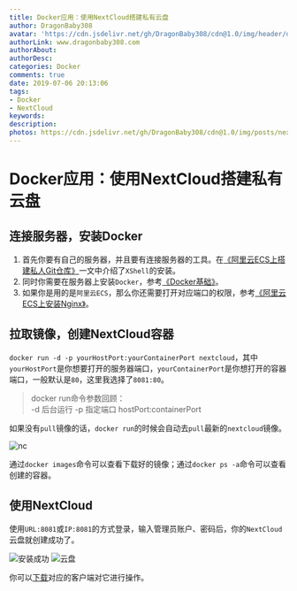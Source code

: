 ```yaml
---
title: Docker应用：使用NextCloud搭建私有云盘
author: DragonBaby308
avatar: 'https://cdn.jsdelivr.net/gh/DragonBaby308/cdn@1.0/img/header/db3Avatar.jpeg'
authorLink: www.dragonbaby308.com
authorAbout:
authorDesc:
categories: Docker
comments: true
date: 2019-07-06 20:13:06
tags:
- Docker
- NextCloud
keywords:
description:
photos: https://cdn.jsdelivr.net/gh/DragonBaby308/cdn@1.0/img/posts/nextcloud.jpg
---
```


#  Docker应用：使用NextCloud搭建私有云盘

##  连接服务器，安装Docker

1. 首先你要有自己的服务器，并且要有连接服务器的工具。在[《阿里云ECS上搭建私人Git仓库》](http://www.dragonbaby308.com/ECS-Git/)一文中介绍了`XShell`的安装。  
2. 同时你需要在服务器上安装`Docker`，参考[《Docker基础》](http://www.dragonbaby308.com/docker/)。
3. 如果你是用的是`阿里云ECS`，那么你还需要打开对应端口的权限，参考[《阿里云ECS上安装Nginx》](http://www.dragonbaby308.com/ECS-Nginx/)。

##  拉取镜像，创建NextCloud容器

`docker run -d -p yourHostPort:yourContainerPort nextcloud`，其中`yourHostPort`是你想要打开的服务器端口，`yourContainerPort`是你想打开的容器端口，一般默认是`80`，这里我选择了`8081:80`。  

> docker run命令参数回顾：  
-d  后台运行
-p  指定端口   hostPort:containerPort

如果没有`pull`镜像的话，`docker run`的时候会自动去`pull`最新的`nextcloud`镜像。  

![nc](https://tva3.sinaimg.cn/large/007DFXDhgy1g4qe5uv01zj30pr0f5q35.jpg)  

通过`docker images`命令可以查看下载好的镜像；通过`docker ps -a`命令可以查看创建的容器。

##  使用NextCloud

使用`URL:8081`或`IP:8081`的方式登录，输入管理员账户、密码后，你的`NextCloud`云盘就创建成功了。  

![安装成功](https://tva3.sinaimg.cn/large/007DFXDhgy1g4qf57naztj31k40t91kx.jpg)
![云盘](https://tva4.sinaimg.cn/large/007DFXDhgy1g4qfb2dmm7j31k40rkadr.jpg)

你可以[下载](https://nextcloud.com/install/#install-clients)对应的客户端对它进行操作。
